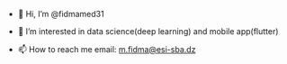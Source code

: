 - 👋 Hi, I’m @fidmamed31
  
- 👀 I’m interested in data science(deep learning) and mobile app(flutter)

- 📫 How to reach me email: m.fidma@esi-sba.dz

<!---
fidmamed31/fidmamed31 is a ✨ special ✨ repository because its `README.md` (this file) appears on your GitHub profile.
You can click the Preview link to take a look at your changes.
--->
